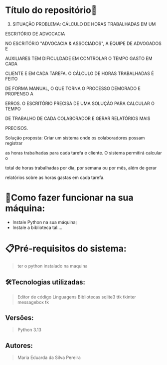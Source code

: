 # Título do repositório🚀

3. SITUAÇÃO PROBLEMA: CÁLCULO DE HORAS TRABALHADAS EM UM

ESCRITÓRIO DE ADVOCACIA

NO ESCRITÓRIO "ADVOCACIA & ASSOCIADOS", A EQUIPE DE ADVOGADOS E

AUXILIARES TEM DIFICULDADE EM CONTROLAR O TEMPO GASTO EM CADA

CLIENTE E EM CADA TAREFA. O CÁLCULO DE HORAS TRABALHADAS É FEITO

DE FORMA MANUAL, O QUE TORNA O PROCESSO DEMORADO E PROPENSO A

ERROS. O ESCRITÓRIO PRECISA DE UMA SOLUÇÃO PARA CALCULAR O TEMPO

DE TRABALHO DE CADA COLABORADOR E GERAR RELATÓRIOS MAIS

PRECISOS.

Solução proposta: Criar um sistema onde os colaboradores possam registrar

as horas trabalhadas para cada tarefa e cliente. O sistema permitirá calcular o

total de horas trabalhadas por dia, por semana ou por mês, além de gerar

relatórios sobre as horas gastas em cada tarefa.
# 🔌Como fazer funcionar na sua máquina:

- Instale Python na sua máquina;
- Instale a biblioteca tal….

# 📋Pré-requisitos do sistema:

> ter o python instalado na maquina
> 
> 

## 🛠️Tecnologias utilizadas:

> Editor de código
Linguagens
Bibliotecas
> sqlite3
> ttk
> tkinter
> messagebox
> tk

## Versões:

> Python 3.13
> 

## Autores:

> Maria Eduarda da Silva Pereira
>
